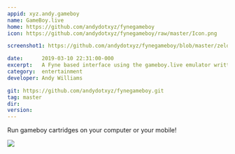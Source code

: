 ```yaml
---
appid: xyz.andy.gameboy
name: GameBoy.live
home: https://github.com/andydotxyz/fynegameboy
icon: https://github.com/andydotxyz/fynegameboy/raw/master/Icon.png

screenshot1: https://github.com/andydotxyz/fynegameboy/blob/master/zelda_screen.png?raw=true

date:      2019-03-10 22:31:00-000
excerpt:   A Fyne based interface using the gameboy.live emulator written by AaronLiu (@HFO4).
category:  entertainment
developer: Andy Williams

git: https://github.com/andydotxyz/fynegameboy.git
tag: master
dir: 
version: 
---
```


Run gameboy cartridges on your computer or your mobile!

![](https://github.com/andydotxyz/fynegameboy/raw/master/zelda.gif)

